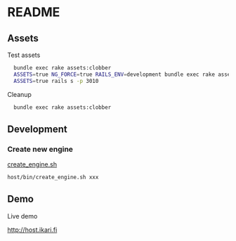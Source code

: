 # README

## Assets

Test assets
```bash
  bundle exec rake assets:clobber
  ASSETS=true NG_FORCE=true RAILS_ENV=development bundle exec rake assets:precompile
  ASSETS=true rails s -p 3010
```

Cleanup
```bash
  bundle exec rake assets:clobber
```

## Development

### Create new engine

[create_engine.sh](bin/create_engine.sh)

```bash
host/bin/create_engine.sh xxx
```

## Demo

Live demo

http://host.ikari.fi
